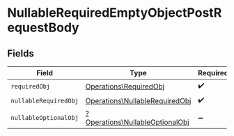 # NullableRequiredEmptyObjectPostRequestBody


## Fields

| Field                                                                             | Type                                                                              | Required                                                                          | Description                                                                       |
| --------------------------------------------------------------------------------- | --------------------------------------------------------------------------------- | --------------------------------------------------------------------------------- | --------------------------------------------------------------------------------- |
| `requiredObj`                                                                     | [Operations\RequiredObj](../../Models/Operations/RequiredObj.md)                  | :heavy_check_mark:                                                                | N/A                                                                               |
| `nullableRequiredObj`                                                             | [Operations\NullableRequiredObj](../../Models/Operations/NullableRequiredObj.md)  | :heavy_check_mark:                                                                | N/A                                                                               |
| `nullableOptionalObj`                                                             | [?Operations\NullableOptionalObj](../../Models/Operations/NullableOptionalObj.md) | :heavy_minus_sign:                                                                | N/A                                                                               |